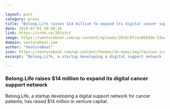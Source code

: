 ```yaml
---

layout: post
category: press
title: "Belong.Life raises $14 million to expand its digital cancer support network"
date: 2019-07-01 19:36:26
link: https://vrhk.co/2RJxYsY
image: https://venturebeat.com/wp-content/uploads/2019/07/ac092dde-53ac-42ad-ae1c-1ac3c696acfd.png?w=1200&strip=all
domain: venturebeat.com
author: "VentureBeat"
icon: https://venturebeat.com/wp-content/themes/vb-news/img/favicon.ico
excerpt: "Belong.Life, a startup developing a digital support network for cancer patients, has raised $14 million in venture capital."

---
```


### Belong.Life raises $14 million to expand its digital cancer support network

Belong.Life, a startup developing a digital support network for cancer patients, has raised $14 million in venture capital.